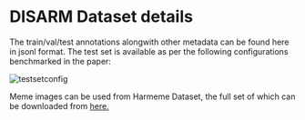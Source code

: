 # DISARM Dataset details

The train/val/test annotations alongwith other metadata can be found here in jsonl format.
The test set is available as per the following configurations benchmarked in the paper:

![testsetconfig](https://user-images.githubusercontent.com/9869470/217625907-9217825a-83a5-49c3-89d9-7e71634c0b73.png)

Meme images can be used from Harmeme Dataset, the full set of which can be downloaded from <a href="This directory contains dataset details."> here.</a>
